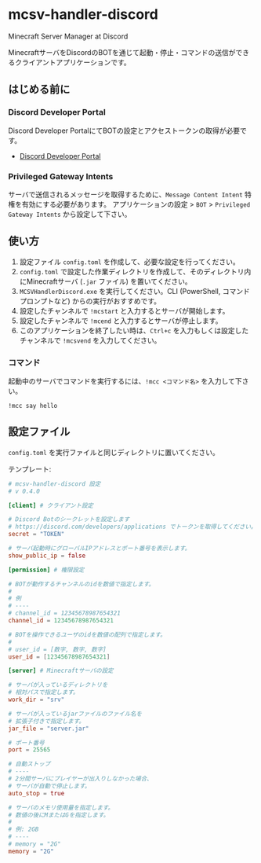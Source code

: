 # mcsv-handler-discord
Minecraft Server Manager at Discord

MinecraftサーバをDiscordのBOTを通じて起動・停止・コマンドの送信ができるクライアントアプリケーションです。

## はじめる前に
### Discord Developer Portal
Discord Developer PortalにてBOTの設定とアクセストークンの取得が必要です。
- [Discord Developer Portal](https://discord.com/developers/applications)

### Privileged Gateway Intents
サーバで送信されるメッセージを取得するために、`Message Content Intent` 特権を有効にする必要があります。
アプリケーションの設定 > `BOT` > `Privileged Gateway Intents` から設定して下さい。

## 使い方
1. 設定ファイル `config.toml` を作成して、必要な設定を行ってください。
2. `config.toml` で設定した作業ディレクトリを作成して、そのディレクトリ内にMinecraftサーバ (`.jar` ファイル) を置いてください。
2. `MCSVHandlerDiscord.exe` を実行してください。CLI (PowerShell, コマンドプロンプトなど) からの実行がおすすめです。
3. 設定したチャンネルで `!mcstart` と入力するとサーバが開始します。
4. 設定したチャンネルで `!mcend` と入力するとサーバが停止します。
5. このアプリケーションを終了したい時は、`Ctrl+c` を入力もしくは設定したチャンネルで `!mcsvend` を入力してください。

### コマンド
起動中のサーバでコマンドを実行するには、`!mcc <コマンド名>` を入力して下さい。
```
!mcc say hello
```

## 設定ファイル
`config.toml` を実行ファイルと同じディレクトリに置いてください。

テンプレート:
```toml
# mcsv-handler-discord 設定
# v 0.4.0

[client] # クライアント設定

# Discord Botのシークレットを設定します
# https://discord.com/developers/applications でトークンを取得してください。
secret = "TOKEN"

# サーバ起動時にグローバルIPアドレスとポート番号を表示します。
show_public_ip = false

[permission] # 権限設定

# BOTが動作するチャンネルのidを数値で指定します。
#
# 例
# ----
# channel_id = 12345678987654321
channel_id = 12345678987654321

# BOTを操作できるユーザのidを数値の配列で指定します。
#
# user_id = [数字, 数字, 数字]
user_id = [12345678987654321]

[server] # Minecraftサーバの設定

# サーバが入っているディレクトリを
# 相対パスで指定します。
work_dir = "srv"

# サーバが入っているjarファイルのファイル名を
# 拡張子付きで指定します。
jar_file = "server.jar"

# ポート番号
port = 25565

# 自動ストップ
# ----
# 2分間サーバにプレイヤーが出入りしなかった場合、
# サーバが自動で停止します。
auto_stop = true

# サーバのメモリ使用量を指定します。
# 数値の後にMまたはGを指定します。
#
# 例: 2GB
# ----
# memory = "2G"
memory = "2G"

```
